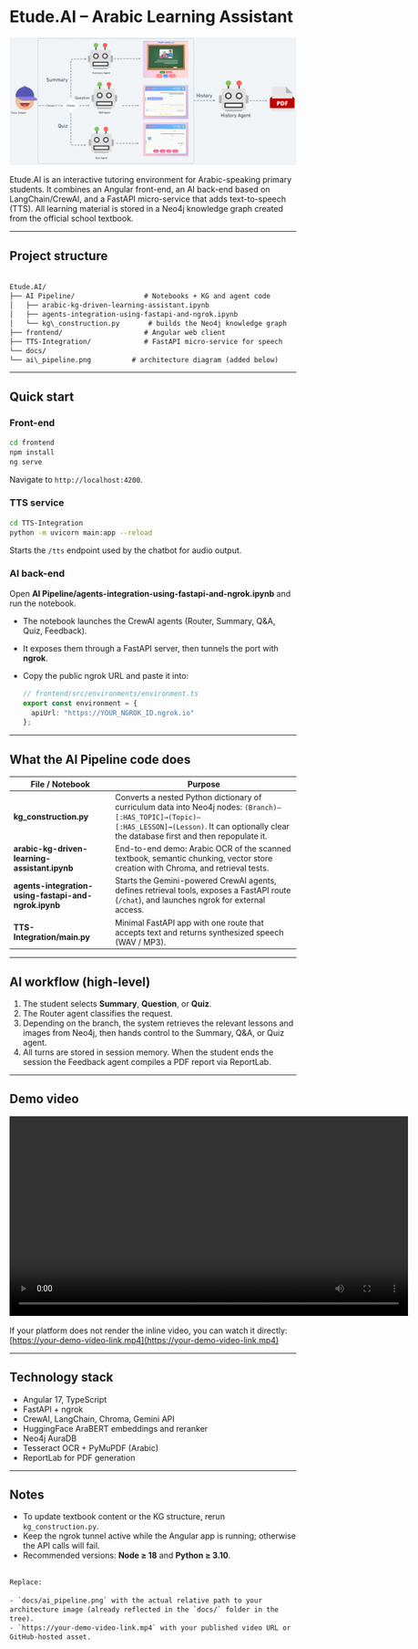 # Etude.AI – Arabic Learning Assistant
<p align="center">
  <img src="frontend/src/assets/images/_(copy)@1.25x.png" alt="AI Pipeline Diagram" width="850"/>
</p>

Etude.AI is an interactive tutoring environment for Arabic-speaking primary students. It combines an Angular front-end, an AI back-end based on LangChain/CrewAI, and a FastAPI micro-service that adds text-to-speech (TTS). All learning material is stored in a Neo4j knowledge graph created from the official school textbook.

---

## Project structure
```

Etude.AI/
├── AI Pipeline/                 # Notebooks + KG and agent code
│   ├── arabic-kg-driven-learning-assistant.ipynb
│   ├── agents-integration-using-fastapi-and-ngrok.ipynb
│   └── kg\_construction.py       # builds the Neo4j knowledge graph
├── frontend/                    # Angular web client
├── TTS-Integration/             # FastAPI micro-service for speech
└── docs/
└── ai\_pipeline.png          # architecture diagram (added below)

````

---

## Quick start

### Front-end
```bash
cd frontend
npm install
ng serve
````

Navigate to `http://localhost:4200`.

### TTS service

```bash
cd TTS-Integration
python -m uvicorn main:app --reload
```

Starts the `/tts` endpoint used by the chatbot for audio output.

### AI back-end

Open **AI Pipeline/agents-integration-using-fastapi-and-ngrok.ipynb** and run the notebook.

* The notebook launches the CrewAI agents (Router, Summary, Q\&A, Quiz, Feedback).
* It exposes them through a FastAPI server, then tunnels the port with **ngrok**.
* Copy the public ngrok URL and paste it into:

  ```ts
  // frontend/src/environments/environment.ts
  export const environment = {
    apiUrl: "https://YOUR_NGROK_ID.ngrok.io"
  };
  ```

---

## What the AI Pipeline code does

| File / Notebook                                      | Purpose                                                                                                                                                                                             |
| ---------------------------------------------------- | --------------------------------------------------------------------------------------------------------------------------------------------------------------------------------------------------- |
| **kg\_construction.py**                              | Converts a nested Python dictionary of curriculum data into Neo4j nodes: `(Branch)–[:HAS_TOPIC]→(Topic)–[:HAS_LESSON]→(Lesson)`. It can optionally clear the database first and then repopulate it. |
| **arabic-kg-driven-learning-assistant.ipynb**        | End-to-end demo: Arabic OCR of the scanned textbook, semantic chunking, vector store creation with Chroma, and retrieval tests.                                                                     |
| **agents-integration-using-fastapi-and-ngrok.ipynb** | Starts the Gemini-powered CrewAI agents, defines retrieval tools, exposes a FastAPI route (`/chat`), and launches ngrok for external access.                                                        |
| **TTS-Integration/main.py**                          | Minimal FastAPI app with one route that accepts text and returns synthesized speech (WAV / MP3).                                                                                                    |

---

## AI workflow (high-level)


1. The student selects **Summary**, **Question**, or **Quiz**.
2. The Router agent classifies the request.
3. Depending on the branch, the system retrieves the relevant lessons and images from Neo4j, then hands control to the Summary, Q\&A, or Quiz agent.
4. All turns are stored in session memory. When the student ends the session the Feedback agent compiles a PDF report via ReportLab.

---

## Demo video

<video src="https://your-demo-video-link.mp4" width="700" controls></video>

If your platform does not render the inline video, you can watch it directly:
[https://your-demo-video-link.mp4](https://your-demo-video-link.mp4)

---

## Technology stack

* Angular 17, TypeScript
* FastAPI + ngrok
* CrewAI, LangChain, Chroma, Gemini API
* HuggingFace AraBERT embeddings and reranker
* Neo4j AuraDB
* Tesseract OCR + PyMuPDF (Arabic)
* ReportLab for PDF generation

---

## Notes

* To update textbook content or the KG structure, rerun `kg_construction.py`.
* Keep the ngrok tunnel active while the Angular app is running; otherwise the API calls will fail.
* Recommended versions: **Node ≥ 18** and **Python ≥ 3.10**.

```

Replace:

- `docs/ai_pipeline.png` with the actual relative path to your architecture image (already reflected in the `docs/` folder in the tree).
- `https://your-demo-video-link.mp4` with your published video URL or GitHub-hosted asset.

